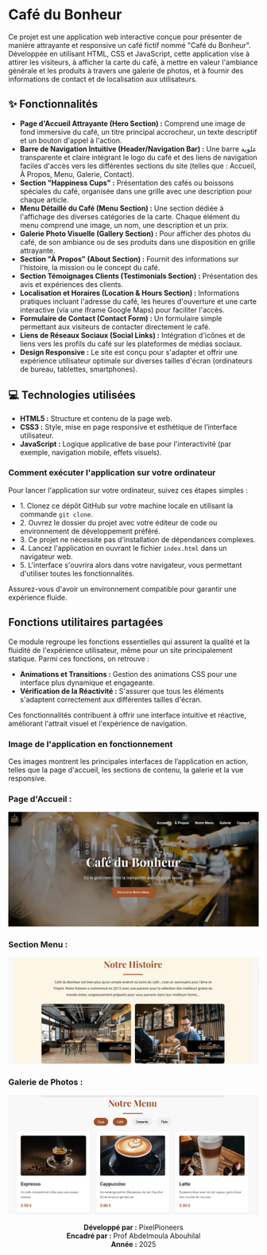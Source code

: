 <h1>Café du Bonheur</h1>

<p>
    Ce projet est une application web interactive conçue pour présenter de manière attrayante et responsive un café fictif nommé "Café du Bonheur". Développée en utilisant HTML, CSS et JavaScript, cette application vise à attirer les visiteurs, à afficher la carte du café, à mettre en valeur l'ambiance générale et les produits à travers une galerie de photos, et à fournir des informations de contact et de localisation aux utilisateurs.
</p>

<h2>✨ Fonctionnalités</h2>
<ul>
    <li><b>Page d'Accueil Attrayante (Hero Section) :</b> Comprend une image de fond immersive du café, un titre principal accrocheur, un texte descriptif et un bouton d'appel à l'action.</li>
    <li><b>Barre de Navigation Intuitive (Header/Navigation Bar) :</b> Une barre علوية transparente et claire intégrant le logo du café et des liens de navigation faciles d'accès vers les différentes sections du site (telles que : Accueil, À Propos, Menu, Galerie, Contact).</li>
    <li><b>Section "Happiness Cups" :</b> Présentation des cafés ou boissons spéciales du café, organisée dans une grille avec une description pour chaque article.</li>
    <li><b>Menu Détaillé du Café (Menu Section) :</b> Une section dédiée à l'affichage des diverses catégories de la carte. Chaque élément du menu comprend une image, un nom, une description et un prix.</li>
    <li><b>Galerie Photo Visuelle (Gallery Section) :</b> Pour afficher des photos du café, de son ambiance ou de ses produits dans une disposition en grille attrayante.</li>
    <li><b>Section "À Propos" (About Section) :</b> Fournit des informations sur l'histoire, la mission ou le concept du café.</li>
    <li><b>Section Témoignages Clients (Testimonials Section) :</b> Présentation des avis et expériences des clients.</li>
    <li><b>Localisation et Horaires (Location & Hours Section) :</b> Informations pratiques incluant l'adresse du café, les heures d'ouverture et une carte interactive (via une iframe Google Maps) pour faciliter l'accès.</li>
    <li><b>Formulaire de Contact (Contact Form) :</b> Un formulaire simple permettant aux visiteurs de contacter directement le café.</li>
    <li><b>Liens de Réseaux Sociaux (Social Links) :</b> Intégration d'icônes et de liens vers les profils du café sur les plateformes de médias sociaux.</li>
    <li><b>Design Responsive :</b> Le site est conçu pour s'adapter et offrir une expérience utilisateur optimale sur diverses tailles d'écran (ordinateurs de bureau, tablettes, smartphones).</li>
</ul>

<h2>💻 Technologies utilisées</h2>
<ul>
    <li><b>HTML5 :</b> Structure et contenu de la page web.</li>
    <li><b>CSS3 :</b> Style, mise en page responsive et esthétique de l’interface utilisateur.</li>
    <li><b>JavaScript :</b> Logique applicative de base pour l'interactivité (par exemple, navigation mobile, effets visuels).</li>
</ul>

<h3>Comment exécuter l'application sur votre ordinateur</h3>
<p>Pour lancer l'application sur votre ordinateur, suivez ces étapes simples :</p>
<ul>
    <li>1. Clonez ce dépôt GitHub sur votre machine locale en utilisant la commande <code>git clone</code>.</li>
    <li>2. Ouvrez le dossier du projet avec votre éditeur de code ou environnement de développement préféré.</li>
    <li>3. Ce projet ne nécessite pas d'installation de dépendances complexes.</li>
    <li>4. Lancez l'application en ouvrant le fichier <code>index.html</code> dans un navigateur web.</li>
    <li>5. L'interface s'ouvrira alors dans votre navigateur, vous permettant d'utiliser toutes les fonctionnalités.</li>
</ul>
<p>Assurez-vous d'avoir un environnement compatible pour garantir une expérience fluide.</p>

<h2>Fonctions utilitaires partagées</h2>
<p>Ce module regroupe les fonctions essentielles qui assurent la qualité et la fluidité de l'expérience utilisateur, même pour un site principalement statique. Parmi ces fonctions, on retrouve :</p>
<ul>
    <li><strong>Animations et Transitions :</strong> Gestion des animations CSS pour une interface plus dynamique et engageante.</li>
    <li><strong>Vérification de la Réactivité :</strong> S'assurer que tous les éléments s'adaptent correctement aux différentes tailles d'écran.</li>
</ul>
<p>Ces fonctionnalités contribuent à offrir une interface intuitive et réactive, améliorant l'attrait visuel et l'expérience de navigation.</p>

<h3>Image de l'application en fonctionnement</h3>
<p>Ces images montrent les principales interfaces de l’application en action, telles que la page d'accueil, les sections de contenu, la galerie et la vue responsive.</p>

<h3>Page d'Accueil :</h3>
<img src="pan.jpg" alt="Capture d'écran de la page d'accueil du Café du Bonheur" />

<h3>Section Menu :</h3>
<img src="ty.jpg" alt="Capture d'écran de la section menu du Café du Bonheur" />

<h3>Galerie de Photos :</h3>
<img src="vn.jpg" alt="Capture d'écran de la galerie du Café du Bonheur" />

<p style="text-align:center;">
    <strong>Développé par :</strong> PixelPioneers<br/>
    <strong>Encadré par :</strong> Prof Abdelmoula Abouhilal<br/>
    <strong>Année :</strong> 2025
</p>

